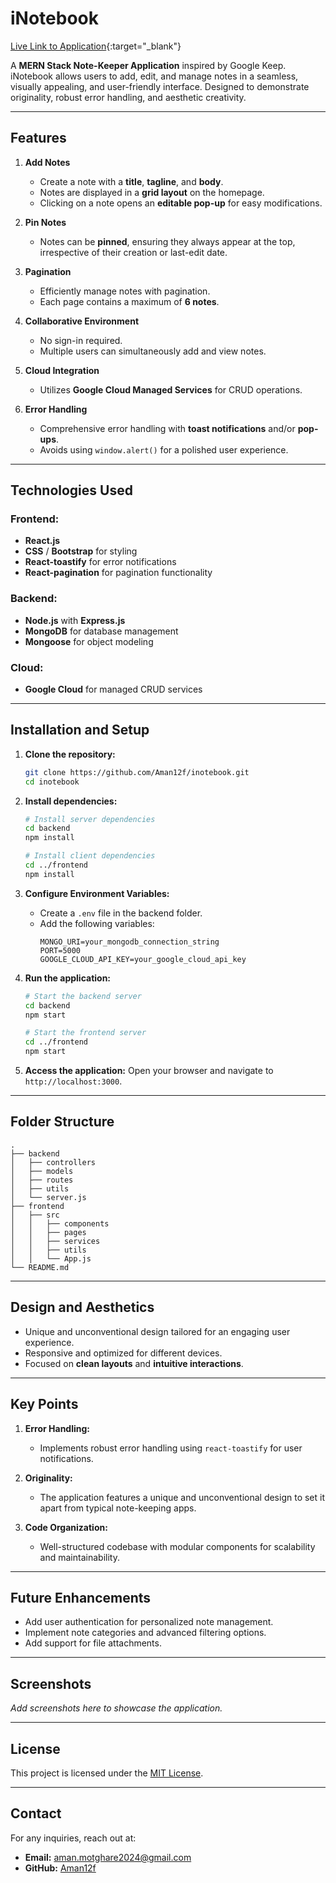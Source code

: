 # iNotebook
[Live Link to Application](https://inotebook-host.vercel.app/){:target="_blank"}

A **MERN Stack Note-Keeper Application** inspired by Google Keep. iNotebook allows users to add, edit, and manage notes in a seamless, visually appealing, and user-friendly interface. Designed to demonstrate originality, robust error handling, and aesthetic creativity.

---

## Features

1. **Add Notes**
   - Create a note with a **title**, **tagline**, and **body**.
   - Notes are displayed in a **grid layout** on the homepage.
   - Clicking on a note opens an **editable pop-up** for easy modifications.

2. **Pin Notes**
   - Notes can be **pinned**, ensuring they always appear at the top, irrespective of their creation or last-edit date.

3. **Pagination**
   - Efficiently manage notes with pagination.
   - Each page contains a maximum of **6 notes**.

4. **Collaborative Environment**
   - No sign-in required.
   - Multiple users can simultaneously add and view notes.

5. **Cloud Integration**
   - Utilizes **Google Cloud Managed Services** for CRUD operations.

6. **Error Handling**
   - Comprehensive error handling with **toast notifications** and/or **pop-ups**.
   - Avoids using `window.alert()` for a polished user experience.

---

## Technologies Used

### Frontend:
- **React.js**
- **CSS** / **Bootstrap** for styling
- **React-toastify** for error notifications
- **React-pagination** for pagination functionality

### Backend:
- **Node.js** with **Express.js**
- **MongoDB** for database management
- **Mongoose** for object modeling

### Cloud:
- **Google Cloud** for managed CRUD services

---

## Installation and Setup

1. **Clone the repository:**
   ```bash
   git clone https://github.com/Aman12f/inotebook.git
   cd inotebook
   ```

2. **Install dependencies:**
   ```bash
   # Install server dependencies
   cd backend
   npm install

   # Install client dependencies
   cd ../frontend
   npm install
   ```

3. **Configure Environment Variables:**
   - Create a `.env` file in the backend folder.
   - Add the following variables:
     ```env
     MONGO_URI=your_mongodb_connection_string
     PORT=5000
     GOOGLE_CLOUD_API_KEY=your_google_cloud_api_key
     ```

4. **Run the application:**
   ```bash
   # Start the backend server
   cd backend
   npm start

   # Start the frontend server
   cd ../frontend
   npm start
   ```

5. **Access the application:**
   Open your browser and navigate to `http://localhost:3000`.

---

## Folder Structure

```
.
├── backend
│   ├── controllers
│   ├── models
│   ├── routes
│   ├── utils
│   └── server.js
├── frontend
│   ├── src
│   │   ├── components
│   │   ├── pages
│   │   ├── services
│   │   ├── utils
│   │   └── App.js
└── README.md
```

---

## Design and Aesthetics
- Unique and unconventional design tailored for an engaging user experience.
- Responsive and optimized for different devices.
- Focused on **clean layouts** and **intuitive interactions**.

---

## Key Points

1. **Error Handling:**
   - Implements robust error handling using `react-toastify` for user notifications.

2. **Originality:**
   - The application features a unique and unconventional design to set it apart from typical note-keeping apps.

3. **Code Organization:**
   - Well-structured codebase with modular components for scalability and maintainability.

---

## Future Enhancements
- Add user authentication for personalized note management.
- Implement note categories and advanced filtering options.
- Add support for file attachments.

---

## Screenshots
_Add screenshots here to showcase the application._

---

## License
This project is licensed under the [MIT License](LICENSE).

---

## Contact
For any inquiries, reach out at:
- **Email:** aman.motghare2024@gmail.com
- **GitHub:** [Aman12f](https://github.com/Aman12f)
